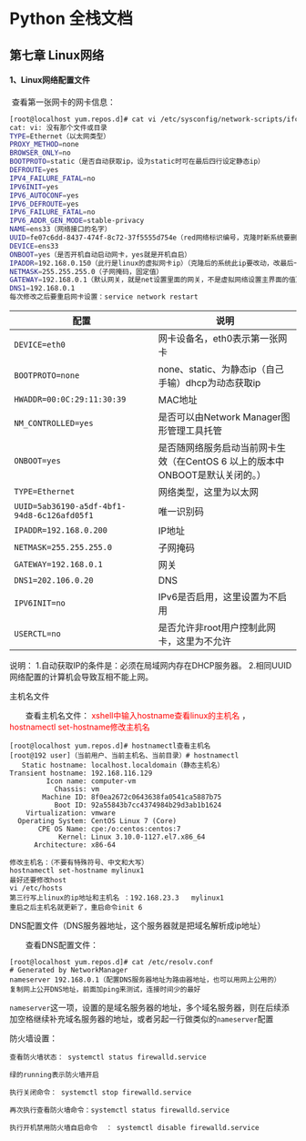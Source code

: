 # Python 全栈文档

## 第七章  Linux网络

#### 1、Linux网络配置文件

​        查看第一张网卡的网卡信息：

```bash
[root@localhost yum.repos.d]# cat vi /etc/sysconfig/network-scripts/ifcfg-ens33 
cat: vi: 没有那个文件或目录
TYPE=Ethernet（以太网类型）
PROXY_METHOD=none
BROWSER_ONLY=no
BOOTPROTO=static（是否自动获取ip，设为static时可在最后四行设定静态ip）
DEFROUTE=yes
IPV4_FAILURE_FATAL=no
IPV6INIT=yes
IPV6_AUTOCONF=yes
IPV6_DEFROUTE=yes
IPV6_FAILURE_FATAL=no
IPV6_ADDR_GEN_MODE=stable-privacy
NAME=ens33（网络接口的名字）
UUID=fe07c6dd-8437-474f-8c72-37f5555d754e（red网络标识编号，克隆时新系统要删除此项，自动分配新的）
DEVICE=ens33
ONBOOT=yes（是否开机自动启动网卡，yes就是开机自启）
IPADDR=192.168.0.150（此行是linux的虚拟网卡ip）（克隆后的系统此ip要改动，改最后一个数不一样就行）
NETMASK=255.255.255.0（子网掩码，固定值）
GATEWAY=192.168.0.1（默认网关，就是net设置里面的网关，不是虚拟网络设置主界面的值）
DNS1=192.168.0.1
每次修改之后要重启网卡设置：service network restart
```

| 配置                                        | 说明                                                         |
| ------------------------------------------- | ------------------------------------------------------------ |
| `DEVICE=eth0`                               | 网卡设备名，eth0表示第一张网卡                               |
| `BOOTPROTO=none`                            | none、static、为静态ip（自己手输）dhcp为动态获取ip           |
| `HWADDR=00:0C:29:11:30:39`                  | MAC地址                                                      |
| `NM_CONTROLLED=yes`                         | 是否可以由Network Manager图形管理工具托管                    |
| `ONBOOT=yes`                                | 是否随网络服务启动当前网卡生效（在CentOS 6 以上的版本中ONBOOT是默认关闭的。） |
| `TYPE=Ethernet`                             | 网络类型，这里为以太网                                       |
| `UUID=5ab36190-a5df-4bf1-94d8-6c126afd05f1` | 唯一识别码                                                   |
| `IPADDR=192.168.0.200`                      | IP地址                                                       |
| `NETMASK=255.255.255.0`                     | 子网掩码                                                     |
| `GATEWAY=192.168.0.1`                       | 网关                                                         |
| `DNS1=202.106.0.20`                         | DNS                                                          |
| `IPV6INIT=no`                               | IPv6是否启用，这里设置为不启用                               |
| `USERCTL=no`                                | 是否允许非root用户控制此网卡，这里为不允许                   |

说明： 1.自动获取IP的条件是：必须在局域网内存在DHCP服务器。 2.相同UUID网络配置的计算机会导致互相不能上网。

主机名文件

　　查看主机名文件：<font color='red'> xshell中输入hostname查看linux的主机名 </font>，<font color='red'> hostnamectl set-hostname修改主机名 </font>

```
[root@localhost yum.repos.d]# hostnamectl查看主机名
[root@192 user]（当前用户、当前主机名、当前目录）# hostnamectl
   Static hostname: localhost.localdomain（静态主机名）
Transient hostname: 192.168.116.129
         Icon name: computer-vm
           Chassis: vm
        Machine ID: 8f0ea2672c0643638fa0541ca5887b75
           Boot ID: 92a55843b7cc4374984b29d3ab1b1624
    Virtualization: vmware
  Operating System: CentOS Linux 7 (Core)
       CPE OS Name: cpe:/o:centos:centos:7
            Kernel: Linux 3.10.0-1127.el7.x86_64
      Architecture: x86-64

修改主机名：（不要有特殊符号、中文和大写）
hostnamectl set-hostname mylinux1
最好还要修改host
vi /etc/hosts
第三行写上linux的ip地址和主机名 ：192.168.23.3   mylinux1
重启之后主机名就更新了，重启命令init 6
```

DNS配置文件（DNS服务器地址，这个服务器就是把域名解析成ip地址）

　　查看DNS配置文件：

```
[root@localhost yum.repos.d]# cat /etc/resolv.conf
# Generated by NetworkManager
nameserver 192.168.0.1（配置DNS服务器地址为路由器地址，也可以用网上公用的）
复制网上公开DNS地址，前面加ping来测试，连接时间少的最好
```

`nameserver`这一项，设置的是域名服务器的地址，多个域名服务器，则在后续添加空格继续补充域名服务器的地址，或者另起一行做类似的`nameserver`配置



防火墙设置：

```
查看防火墙状态： systemctl status firewalld.service

绿的running表示防火墙开启

执行关闭命令： systemctl stop firewalld.service

再次执行查看防火墙命令：systemctl status firewalld.service

执行开机禁用防火墙自启命令  ： systemctl disable firewalld.service
```

